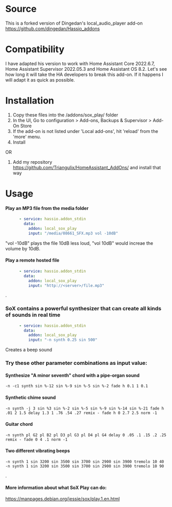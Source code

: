 # Source
This is a forked version of Dingedan's local_audio_player add-on
https://github.com/dingedan/Hassio_addons

# Compatibility
I have adapted his version to work with Home Assistant Core 2022.6.7, Home Assistant Supervisor 2022.05.3 and Home Assistant OS 8.2.
Let's see how long it will take the HA developers to break this add-on. If it happens I will adapt it as quick as possible.


# Installation
1. Copy these files into the /addons/sox_play/ folder
2. In the UI, Go to configuration > Add-ons, Backups & Supervisor > Add-On Store
3. If the add-on is not listed under 'Local add-ons', hit 'reload' from the 'more' menu. 
4. Install

OR
1. Add my repository https://github.com/Triangulix/HomeAssistant_AddOns/ and install that way

# Usage
#### Play an MP3 file from the media folder
```yaml
      - service: hassio.addon_stdin
        data:        
          addon: local_sox_play
          input: "/media/08661_SFX.mp3 vol -10dB"
```
"vol -10dB" plays the file 10dB less loud, "vol 10dB" would increae the volume by 10dB.

#### Play a remote hosted file
```yaml
      - service: hassio.addon_stdin
        data:        
          addon: local_sox_play
          input: "http://<server>/file.mp3"
```

.

### SoX contains a powerful synthesizer that can create all kinds of sounds in real time
```yaml
      - service: hassio.addon_stdin
        data:        
          addon: local_sox_play
          input: "-n synth 0.25 sin 500"
```
Creates a beep sound

### Try these other parameter combinations as input value:

#### Synthesize "A minor seventh" chord with a pipe-organ sound
```
-n -c1 synth sin %-12 sin %-9 sin %-5 sin %-2 fade h 0.1 1 0.1
```

#### Synthetic chime sound
```
-n synth -j 3 sin %3 sin %-2 sin %-5 sin %-9 sin %-14 sin %-21 fade h .01 2 1.5 delay 1.3 1 .76 .54 .27 remix - fade h 0 2.7 2.5 norm -1
```

#### Guitar chord
```
-n synth pl G2 pl B2 pl D3 pl G3 pl D4 pl G4 delay 0 .05 .1 .15 .2 .25 remix - fade 0 4 .1 norm -1
```

#### Two different vibrating beeps
```
-n synth 1 sin 3200 sin 3500 sin 3700 sin 2900 sin 3900 tremolo 10 40
-n synth 1 sin 3200 sin 3500 sin 3700 sin 2900 sin 3900 tremolo 10 90
```

.

#### More information about what SoX Play can do:
https://manpages.debian.org/jessie/sox/play.1.en.html


